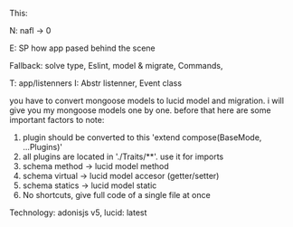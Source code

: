 This: 

N: nafl -> 0

E: SP how app pased behind the scene

Fallback: solve type, Eslint, model & migrate, Commands, 

T: app/listenners
I: Abstr listenner, Event class


you have to convert mongoose models to lucid model and migration. i will give you my mongoose models
one by one. before that here are some important factors to note:

1. plugin should be converted to this 'extend compose(BaseMode, ...Plugins)'
2. all plugins are located in './Traits/\*\*'. use it for imports
3. schema method -> lucid model method
4. schema virtual -> lucid model accesor (getter/setter)
5. schema statics -> lucid model static
6. No shortcuts, give full code of a single file at once

Technology: adonisjs v5, lucid: latest
